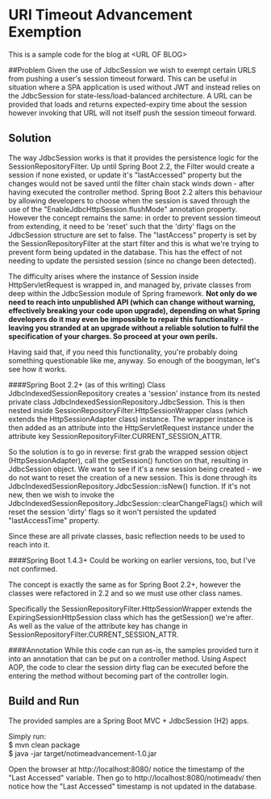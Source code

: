 # URI Timeout Advancement Exemption

This is a sample code for the blog at \<URL OF BLOG\>

##Problem
Given the use of JdbcSession we wish to exempt certain URLS from pushing a user's session timeout forward. 
This can be useful in situation where a SPA application is used without JWT and instead relies on the JdbcSession for 
state-less/load-balanced architecture.  A URL can be provided that loads and returns expected-expiry time about the session
however invoking that URL will not itself push the session timeout forward.


## Solution
The way JdbcSession works is that it provides the persistence logic for the SessionRepositoryFilter.
Up until Spring Boot 2.2, the Filter would create a session if none existed, or update it's "lastAccessed" property but
the changes would not be saved until the filter chain stack winds down - after having executed the controller method. 
Spring Boot 2.2 alters this behaviour by allowing developers to choose when the session is saved through the use of the
"EnableJdbcHttpSession.flushMode" annotation property. However the concept remains the same: in order to prevent session
timeout from extending, it need to be 'reset' such that the 'dirty' flags on the JdbcSession structure are set to false.
The "lastAccess" property is set by the SessionRepositoryFilter at the start filter and this is what we're trying to 
prevent form being updated in the database. This has the effect of not needing to update the persisted session 
(since no change been detected).

The difficulty arises where the instance of Session inside HttpServletRequest is wrapped in, and managed by, 
private classes from deep within the JdbcSession module of Spring framework. **Not only do we need to reach into unpublished 
API (which can change without warning, effectively breaking your code upon upgrade), depending on what Spring developers do
it may even be impossible to repair this functionality - leaving you stranded at an upgrade without a reliable solution
to fulfil the specification of your charges. So proceed at your own perils.**

Having said that, if you need this functionality, you're probably doing something questionable like me, anyway. So 
enough of the boogyman, let's see how it works.

####Spring Boot 2.2+ (as of this writing)
Class JdbcIndexedSessionRepository creates a 'session' instance from its nested private class 
JdbcIndexedSessionRepository.JdbcSession. This is then nested inside SessionRepositoryFilter.HttpSessionWrapper class 
(which extends the HttpSessionAdapter class) instance. The wrapper instance is then added as an attribute into the 
HttpServletRequest instance under the attribute key SessionRepositoryFilter.CURRENT_SESSION_ATTR.

So the solution is to go in reverse: first grab the wrapped session object (HttpSessionAdapter), call the getSession() 
function on that, resulting in JdbcSession object. We want to see if it's a new session being created - we do not want
to reset the creation of a new session. This is done through its JdbcIndexedSessionRepository.JdbcSession::isNew() 
function. If it's not new, then we wish to invoke the JdbcIndexedSessionRepository.JdbcSession::clearChangeFlags() which 
will reset the session 'dirty' flags so it won't persisted the updated "lastAccessTime" property.

Since these are all private classes, basic reflection needs to be used to reach into it.


####Spring Boot 1.4.3+ 
Could be working on earlier versions, too, but I've not confirmed.

The concept is exactly the same as for Spring Boot 2.2+, however the classes were refactored in 2.2 and so we must use 
other class names.

Specifically the SessionRepositoryFilter.HttpSessionWrapper extends the ExpiringSessionHttpSession class which has the
getSession() we're after. As well as the value of the attribute key has change in SessionRepositoryFilter.CURRENT_SESSION_ATTR.


####Annotation
While this code can run as-is, the samples provided turn it into an annotation that can be put on a controller method.
Using Aspect AOP, the code to clear the session dirty flag can be executed before the entering the method without becoming
part of the controller login.


## Build and Run
The provided samples are a Spring Boot MVC + JdbcSession (H2) apps. 

Simply run: \
$ mvn clean package \
$ java -jar target/notimeadvancement-1.0.jar

Open the browser at http://localhost:8080/ notice the timestamp of the "Last Accessed" variable. Then go to 
http://localhost:8080/notimeadv/ then notice how the "Last Accessed" timestamp is not updated in the database.





